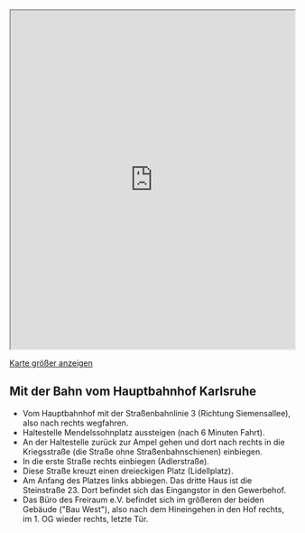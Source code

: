 

<iframe width="100%" height="600px" scrolling="no" src="https://www.openstreetmap.org/export/embed.html?bbox=8.399970531463625%2C48.99759248906888%2C8.41456174850464%2C49.01555300760229&amp;layer=mapnik&amp;marker=49.00657355810747%2C8.40726613998413" ></iframe>

[Karte größer anzeigen](https://www.openstreetmap.org/way/161708985#map=16/49.0066/8.4073)



## Mit der Bahn vom Hauptbahnhof Karlsruhe

- Vom Hauptbahnhof mit der Straßenbahnlinie 3 (Richtung Siemensallee), also nach rechts wegfahren.
- Haltestelle Mendelssohnplatz aussteigen (nach 6 Minuten Fahrt).
- An der Haltestelle zurück zur Ampel gehen und dort nach rechts in die Kriegsstraße (die Straße ohne Straßenbahnschienen) einbiegen.
- In die erste Straße rechts einbiegen (Adlerstraße).
- Diese Straße kreuzt einen dreieckigen Platz (Lidellplatz).
- Am Anfang des Platzes links abbiegen. Das dritte Haus ist die Steinstraße 23. Dort befindet sich das Eingangstor in den Gewerbehof.
- Das Büro des Freiraum e.V. befindet sich im größeren der beiden Gebäude ("Bau West"), also nach dem Hineingehen in den Hof rechts, im 1. OG wieder rechts, letzte Tür.
